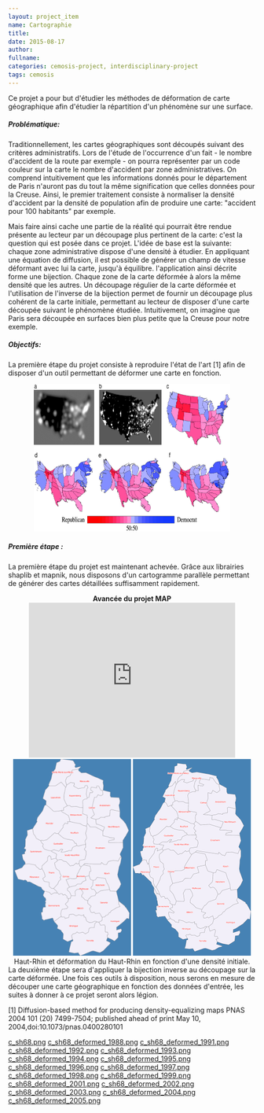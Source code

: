 ```yaml
---
layout: project_item
name: Cartographie
title: 
date: 2015-08-17
author: 
fullname: 
categories: cemosis-project, interdisciplinary-project
tags: cemosis
---
```


Ce projet a pour but d'étudier les méthodes de déformation de carte géographique afin d'étudier la répartition d'un phénomène sur une surface.

<h5>Problématique:</h5>

Traditionnellement, les cartes géographiques sont découpés suivant des critères administratifs.
Lors de l'étude de l'occurrence d'un fait - le nombre d'accident de la route par exemple - on pourra représenter par un code couleur sur la carte le nombre d'accident par zone administratives. On comprend intuitivement que les informations donnés pour le département de Paris n'auront pas du tout la même signification que celles données pour la Creuse. Ainsi, le premier traitement consiste à normaliser la densité d'accident par la densité de population afin de produire une carte: "accident pour 100 habitants" par exemple.

Mais faire ainsi cache une partie de la réalité qui pourrait être rendue présente au lecteur par un découpage plus pertinent de la carte: c'est la question qui est posée dans ce projet.
L'idée de base est la suivante: chaque zone administrative dispose d'une densité à étudier. En appliquant une équation de diffusion, il est possible de générer un champ de vitesse déformant avec lui la carte, jusqu'à équilibre. l'application ainsi décrite forme une bijection. Chaque zone de la carte déformée à alors la même densité que les autres. Un découpage régulier de la carte déformée et l'utilisation de l'inverse de la bijection permet de fournir un découpage plus cohérent de la carte initiale, permettant au lecteur de disposer d'une carte découpée suivant le phénomène étudiée. Intuitivement, on imagine que Paris sera découpée en surfaces bien plus petite que la Creuse pour notre exemple.

<h5>Objectifs:</h5>

La première étape du projet consiste à reproduire l'état de l'art [1] afin de disposer d'un outil permettant de déformer une carte en fonction.
<center>
<img src="/img/project/bio-medical/F3.large.jpg" height="300" width="400">
</center>

<h5>Première étape :</h5>

La première étape du projet est maintenant achevée.
Grâce aux librairies shaplib et mapnik, nous disposons d'un cartogramme parallèle permettant de générer des cartes détaillées suffisamment rapidement.
<center>
<b>Avancée du projet MAP</b>
<iframe width="420" height="315" src="https://www.youtube.com/embed/UTRK0NudTs4" frameborder="0" allowfullscreen></iframe>
<img src="/img/project/bio-medical/c_sh68.png" height="400" width="240" style="display:inline">
<img src="/img/project/bio-medical/c_sh68_deformed_2005.png" height="400" width="240" style="display:inline">
Haut-Rhin et déformation du Haut-Rhin en fonction d'une densité initiale.
</center>
La deuxième étape sera d'appliquer la bijection inverse au découpage sur la carte déformée.
Une fois ces outils à disposition, nous serons en mesure de découper une carte géographique en fonction des données d'entrée, les suites à donner à ce projet seront alors légion.

[1] Diffusion-based method for producing density-equalizing maps
PNAS 2004 101 (20) 7499-7504; published ahead of print May 10, 2004,doi:10.1073/pnas.0400280101

<i class="fa fa-picture-o"></i>[c_sh68.png](/img/project/bio-medical/c_sh68.png)
<i class="fa fa-picture-o"></i>[c_sh68_deformed_1988.png](/img/project/bio-medical/c_sh68_deformed_1988.png)
<i class="fa fa-picture-o"></i>[c_sh68_deformed_1991.png](/img/project/bio-medical/c_sh68_deformed_1991.png)
<i class="fa fa-picture-o"></i>[c_sh68_deformed_1992.png](/img/project/bio-medical/c_sh68_deformed_1992.png)
<i class="fa fa-picture-o"></i>[c_sh68_deformed_1993.png](/img/project/bio-medical/c_sh68_deformed_1993.png)
<i class="fa fa-picture-o"></i>[c_sh68_deformed_1994.png](/img/project/bio-medical/c_sh68_deformed_1994.png)
<i class="fa fa-picture-o"></i>[c_sh68_deformed_1995.png](/img/project/bio-medical/c_sh68_deformed_1995.png)
<i class="fa fa-picture-o"></i>[c_sh68_deformed_1996.png](/img/project/bio-medical/c_sh68_deformed_1996.png)
<i class="fa fa-picture-o"></i>[c_sh68_deformed_1997.png](/img/project/bio-medical/c_sh68_deformed_1997.png)
<i class="fa fa-picture-o"></i>[c_sh68_deformed_1998.png](/img/project/bio-medical/c_sh68_deformed_1998.png)
<i class="fa fa-picture-o"></i>[c_sh68_deformed_1999.png](/img/project/bio-medical/c_sh68_deformed_1999.png)
<i class="fa fa-picture-o"></i>[c_sh68_deformed_2001.png](/img/project/bio-medical/c_sh68_deformed_2001.png)
<i class="fa fa-picture-o"></i>[c_sh68_deformed_2002.png](/img/project/bio-medical/c_sh68_deformed_2002.png)
<i class="fa fa-picture-o"></i>[c_sh68_deformed_2003.png](/img/project/bio-medical/c_sh68_deformed_2003.png)
<i class="fa fa-picture-o"></i>[c_sh68_deformed_2004.png](/img/project/bio-medical/c_sh68_deformed_2004.png)
<i class="fa fa-picture-o"></i>[c_sh68_deformed_2005.png](/img/project/bio-medical/c_sh68_deformed_2005.png)